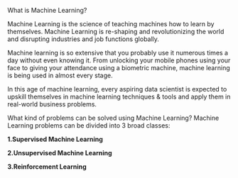 What is Machine Learning?

Machine Learning is the science of teaching machines how to learn by themselves. Machine Learning is re-shaping and revolutionizing the world and disrupting industries and job functions globally. 

Machine learning is so extensive that you probably use it numerous times a day without even knowing it. From unlocking your mobile phones using your face to giving your attendance using a biometric machine, machine learning is being used in almost every stage. 

In this age of machine learning, every aspiring data scientist is expected to upskill themselves in machine learning techniques & tools and apply them in real-world business problems.

What kind of problems can be solved using Machine Learning?
Machine Learning problems can be divided into 3 broad classes:

**1.Supervised Machine Learning**

**2.Unsupervised Machine Learning**

**3.Reinforcement Learning**

